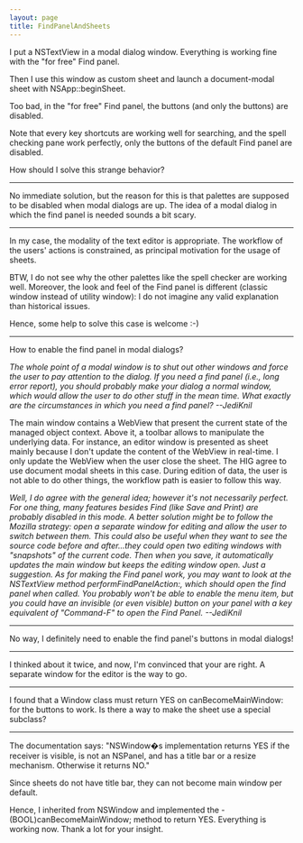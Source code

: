 ```yaml
---
layout: page
title: FindPanelAndSheets
---
```




I put a NSTextView in a modal dialog window. Everything is working fine with the "for free" Find panel.

Then I use this window as custom sheet and launch a document-modal sheet with NSApp::beginSheet.

Too bad, in the "for free" Find panel, the buttons (and only the buttons) are disabled.

Note that every key shortcuts are working well for searching, and the spell checking pane work perfectly, only the buttons of the default Find panel are disabled.

How should I solve this strange behavior?

----

No immediate solution, but the reason for this is that palettes are supposed to be disabled when modal dialogs are up. The idea of a modal dialog in which the find panel is needed sounds a bit scary.

----

In my case, the modality of the text editor is appropriate. The workflow of the users' actions is constrained, as principal motivation for the usage of sheets.

BTW, I do not see why the other palettes like the spell checker are working well. Moreover, the look and feel of the Find panel is different (classic window instead of utility window): I do not imagine any valid explanation than historical issues.

Hence, some help to solve this case is welcome :-)

----

How to enable the find panel in modal dialogs?

*The whole point of a modal window is to shut out other windows and force the user to pay attention to the dialog. If you need a find panel (i.e., long error report), you should probably make your dialog a normal window, which would allow the user to do other stuff in the mean time. What exactly are the circumstances in which you need a find panel? --JediKnil*

The main window contains a WebView that present the current state of the managed object context. Above it, a toolbar allows to manipulate the underlying data. For instance, an editor window is presented as sheet mainly because I don't  update the content of the WebView in real-time. I only update the WebView when the user close the sheet.
The HIG agree to use document modal sheets in this case. During edition  of data, the user is not able to do other things, the workflow path is easier to follow this way.

*Well, I do agree with the general idea; however it's not necessarily perfect. For one thing, many features besides Find (like Save and Print) are probably disabled in this mode. A better solution might be to follow the Mozilla strategy: open a separate window for editing and allow the user to switch between them. This could also be useful when they want to see the source code before and after...they could open two editing windows with "snapshots" of the current code. Then when you save, it automatically updates the main window but keeps the editing window open. Just a suggestion. As for making the Find panel work, you may want to look at the NSTextView method     performFindPanelAction:, which should open the find panel when called. You probably *won't* be able to enable the menu item, but you could have an invisible (or even visible) button on your panel with a key equivalent of "Command-F" to open the Find Panel. --JediKnil*

----

No way, I definitely need to enable the find panel's buttons in modal dialogs!

----

I thinked about it twice, and now, I'm convinced that your are right. A separate window for the editor is the way to go.

----

I found that a Window class must return YES on canBecomeMainWindow: for the buttons to work. Is there a way to make the sheet use a special subclass? 

----

The documentation says: "NSWindow�s implementation returns YES if the receiver is visible, is not an NSPanel, and has a title bar or a resize mechanism. Otherwise it returns NO."

Since sheets do not have title bar, they can not become main window per default.

Hence, I inherited from NSWindow and implemented the -(BOOL)canBecomeMainWindow; method to return YES. Everything is working now. Thank a lot for your insight.

